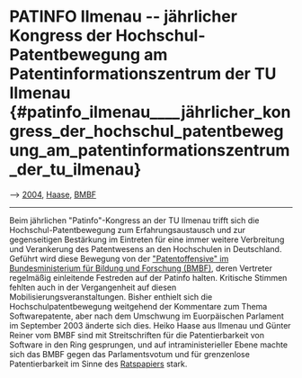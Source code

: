 # PATINFO Ilmenau \-- jährlicher Kongress der Hochschul-Patentbewegung am Patentinformationszentrum der TU Ilmenau {#patinfo_ilmenau____jährlicher_kongress_der_hochschul_patentbewegung_am_patentinformationszentrum_der_tu_ilmenau}

\--\> [ 2004](Patinf040603De "wikilink"), [
Haase](HeikoHaaseDe "wikilink"), [ BMBF](SwpatbmbfDe "wikilink")

------------------------------------------------------------------------

Beim jährlichen \"Patinfo\"-Kongress an der TU Ilmenau trifft sich die
Hochschul-Patentbewegung zum Erfahrungsaustausch und zur gegenseitigen
Bestärkung im Eintreten für eine immer weitere Verbreitung und
Verankerung des Patentwesens an den Hochschulen in Deutschland. Geführt
wird diese Bewegung von der [\"Patentoffensive\" im Bundesministerium
für Bildung und Forschung
(BMBF)](http://swpat.ffii.org/akteure/bmbf/ "wikilink"), deren Vertreter
regelmäßig einleitende Festreden auf der Patinfo halten. Kritische
Stimmen fehlten auch in der Vergangenheit auf diesen
Mobilisierungsveranstaltungen. Bisher enthielt sich die
Hochschulpatentbewegung weitgehend der Kommentare zum Thema
Softwarepatente, aber nach dem Umschwung im Euorpäischen Parlament im
September 2003 änderte sich dies. Heiko Haase aus Ilmenau und Günter
Reiner vom BMBF sind mit Streitschriften für die Patentierbarkeit von
Software in den Ring gesprungen, und auf intraministerieller Ebene
machte sich das BMBF gegen das Parlamentsvotum und für grenzenlose
Patentierbarkeit im Sinne des
[Ratspapiers](http://swpat.ffii.org/papiere/europarl0309/cons0401/index.de.html "wikilink")
stark.
